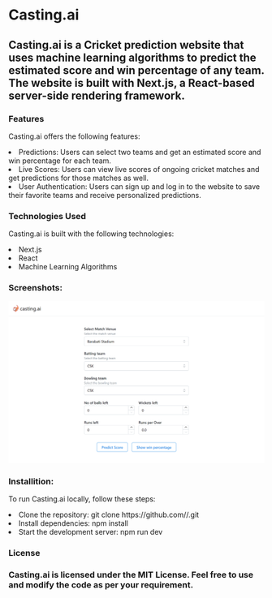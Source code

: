 <h1>Casting.ai</h1>

<h2>Casting.ai is a Cricket prediction website that uses machine learning algorithms to predict the estimated score and win percentage of any team. The website is built with Next.js, a React-based server-side rendering framework.
</h2>
<body>
      <h3>Features</h3>
      <p>Casting.ai offers the following features:</p>
      <list>
        <li>
        Predictions: Users can select two teams and get an estimated score and win percentage for each team.
        </li>
        <li>
        Live Scores: Users can view live scores of ongoing cricket matches and get predictions for those matches as well.
        </li>
        <li>
        User Authentication: Users can sign up and log in to the website to save their favorite teams and receive     personalized predictions.
        </li>

<h3>Technologies Used</h3>
      <p>Casting.ai is built with the following technologies:</p>
      <list>
        <li>
        Next.js
        </li>
        <li>
        React
        </li>
        <li>
        Machine Learning Algorithms
        </li>
<h3>Screenshots:</h3>
<img src = "app/public/localhost_3001_ (1).png">

<h3>Installition:</h3>
      <p>To run Casting.ai locally, follow these steps:</p>
      <list>
        <li>
        Clone the repository: git clone https://github.com/<username>/<repository-name>.git
        </li>
        <li>
        Install dependencies: npm install
        </li>
        <li>
        Start the development server: npm run dev
        </li>
<h3>License<h3>
<p>Casting.ai is licensed under the MIT License. Feel free to use and modify the code as per your requirement.</p>

</body>
       
    


 
